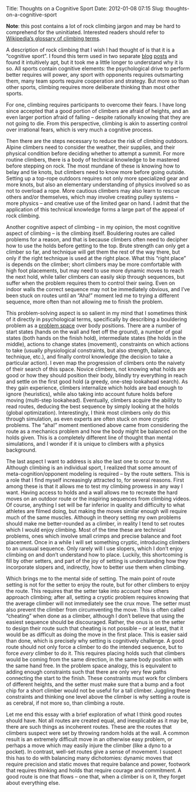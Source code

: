 Title: Thoughts on a Cognitive Sport
Date: 2012-01-08 07:15
Slug: thoughts-on-a-cognitive-sport

**Note**: this post contains a lot of rock climbing jargon and may be
hard to comprehend for the uninitiated. Interested readers should refer
to [Wikipedia‘s glossary of climbing
terms](http://en.wikipedia.org/wiki/Glossary_of_climbing_terms).

A description of rock climbing that I wish I had thought of is that it
is a “cognitive sport”. I found this term used in two separate
[blog](http://lifeasahuman.com/2010/feature/climb-on/)
[posts](http://rydra-wong.dreamwidth.org/234949.html) and found it
intuitively apt, but it took me a little longer to understand why it is
so. All sports contain cognitive elements: the psychological drive to
perform better requires will power, any sport with opponents requires
outsmarting them, many team sports require cooperation and strategy. But
more so than other sports, climbing requires more deliberate thinking
than most other sports.

For one, climbing requires participants to overcome their fears. I have
long since accepted that a good portion of climbers are afraid of
heights, and an even larger portion afraid of falling – despite
rationally knowing that they are not going to die. From this
perspective, climbing is akin to asserting control over irrational
fears, which is very much a cognitive process.

Then there are the steps necessary to reduce the risk of climbing
outdoors. Alpine climbers need to consider the weather, their supplies,
and their physical condition before deciding whether to attempt a
summit. For more routine climbers, there is a body of technical
knowledge to be mastered before stepping on rock. The most mundane of
these is knowing how to belay and tie knots, but climbers need to know
more before going outside. Setting up a top-rope outdoors requires not
only more specialized gear and more knots, but also an elementary
understanding of physics involved so as not to overload a rope. More
cautious climbers may also learn to rescue others and/or themselves,
which may involve creating pulley systems – more physics – and creative
use of the limited gear on hand. I admit that the application of this
technical knowledge forms a large part of the appeal of rock climbing.

Another cognitive aspect of climbing – in my opinion, the most cognitive
aspect of climbing – is the climbing itself. Bouldering routes are
called problems for a reason, and that is because climbers often need to
decipher how to use the holds before getting to the top. Brute strength
can only get a climber so far, and technique will get them the rest of
the way there, but only if the right technique is used at the right
place. What this “right place” is depends on the climber; short climbers
may be more comfortable with high foot placements, but may need to use
more dynamic moves to reach the next hold, while taller climbers can
easily skip through sequences, but suffer when the problem requires them
to control their swing. Even on indoor walls the correct sequence may
not be immediately obvious, and I’ve been stuck on routes until an
“Aha!” moment led me to trying a different sequence, more often than not
allowing me to finish the problem.

This problem-solving aspect is so salient in my mind that I sometimes
think of it directly in psychological terms, specifically by describing
a bouldering problem as a [problem
space](http://ai.eecs.umich.edu/cogarch0/common/theory/prob.html) over
body positions. There are a number of start states (hands on the wall
and feet off the ground), a number of goal states (both hands on the
finish hold), intermediate states (the holds in the middle), actions to
change states (movement), constraints on which actions to take (usually
physiological constraints, but also strength, balance, technique, etc.),
and finally control knowledge (the decision to take a particular
action). I even map the progression of climbers onto the naivety of
their search of this space. Novice climbers, not knowing what holds are
good or how they should position their body, blindly try everything in
reach and settle on the first good hold (a greedy, one-step lookahead
search). As they gain experience, climbers internalize which holds are
bad enough to ignore (heuristics), while also taking into account future
holds before moving (multi-step lookahead). Eventually, climbers acquire
the ability to read routes, deducing the best sequence by simply looking
at the holds (global optimization). Interestingly, I think most climbers
only do this through simulation, as even experts are often stuck on more
cryptic problems. The “aha!” moment mentioned above came from
considering the route as a mechanics problem and how the body might be
balanced on the holds given. This is a completely different line of
thought than mental simulations, and I wonder if it is unique to
climbers with a physics background.

The last aspect I want to address is also the last one to occur to me.
Although climbing is an individual sport, I realized that some amount of
meta-cognition/opponent modeling is required – by the route setters.
This is a role that I find myself increasingly attracted to, for several
reasons. First among these is that it allows me to test my climbing
prowess in any way I want. Having access to holds and a wall allows me
to recreate the hard moves on an outdoor route or the inspiring
sequences from climbing videos. Of course, anything I set will be far
inferior in quality and difficulty to what athletes are filmed doing,
but making the moves similar enough will require much of the same
muscles. Although in theory setting my own problems should make me
better-rounded as a climber, in reality I tend to set routes which I
would enjoy climbing. Most of the time these are technical problems,
ones which involve small crimps and precise balance and foot placement.
Once in a while I will set something cryptic, introducing climbers to an
unusual sequence. Only rarely will I use slopers, which I don’t enjoy
climbing on and don’t understand how to place. Luckily, this shortcoming
is fill by other setters, and part of the joy of setting is
understanding how they incorporate slopers and, indirectly, how to
better use them when climbing.

Which brings me to the mental side of setting. The main point of route
setting is not for the setter to enjoy the route, but for other climbers
to enjoy the route. This requires that the setter take into account how
others approach climbing; after all, setting a cryptic problem requires
knowing that the average climber will not immediately see the crux move.
The setter must also prevent the climber from circumventing the move.
This is often called “cheating” when done as a climber, although I don’t
believe that using the easiest sequence should be discouraged. Rather,
the onus is on the setter to design their route such that cheating is
not possible – or at least, that it would be as difficult as doing the
move in the first place. This is easier said than done, which is
precisely why setting is cognitively challenge. A good route should not
only force a climber to do the intended sequence, but to force *every*
climber to do it. This requires placing holds such that climbers would
be coming from the same direction, in the same body position with the
same hand free. In the problem space analogy, this is equivalent to
adding enough constraints such that there are only very few paths
connecting the start to the finish. These constraints must work for
climbers of different heights, and the setter must make sure that a bump
and a foot chip for a short climber would not be useful for a tall
climber. Juggling these constraints and thinking one level above the
climber is why setting a route is as cerebral, if not more so, than
climbing a route.

Let me end this essay with a brief exploration of what I think good
routes should have. Not all routes are created equal, and inexplicable
as it may be, there are such things as incoherent routes. These are the
routes that climbers suspect were set by throwing random holds at the
wall. A common result is an extremely difficult move in an otherwise
easy problem, or perhaps a move which may easily injure the climber
(like a dyno to a pocket). In contrast, well-set routes give a sense of
movement. I suspect this has to do with balancing many dichotomies:
dynamic moves that require precision and static moves that require
balance and power, footwork that requires thinking and holds that
require courage and commitment. A good route is one that flows – one
that, when a climber is on it, they forget about everything else.

